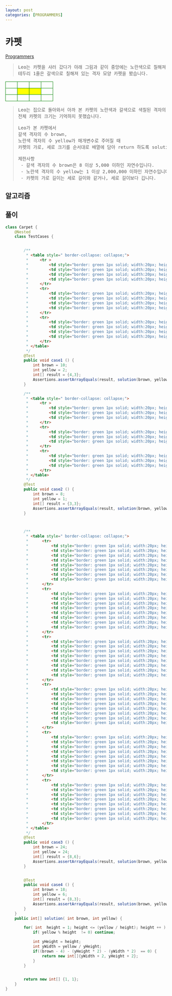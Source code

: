 ```yaml
---
layout: post
categories: [PROGRAMMERS]
---
```


# 카펫

[Programmers](https://school.programmers.co.kr/learn/courses/30/lessons/42842)

><pre>
> Leo는 카펫을 사러 갔다가 아래 그림과 같이 중앙에는 노란색으로 칠해져 있고
> 테두리 1줄은 갈색으로 칠해져 있는 격자 모양 카펫을 봤습니다.
> </pre>
 <table style=" border-collapse: collapse;">
     <tr >
         <td style="border: green 1px solid; width:20px; height:20px;"> </td>
         <td style="border: green 1px solid; width:20px; height:20px;"> </td>
         <td style="border: green 1px solid; width:20px; height:20px;"> </td>
         <td style="border: green 1px solid; width:20px; height:20px;"> </td>
     </tr>
     <tr>
         <td style="border: green 1px solid; width:20px; height:20px;"> </td>
         <td style="border: green 1px solid; width:20px; height:20px; background-color:yellow;"> </td>
         <td style="border: green 1px solid; width:20px; height:20px; background-color:yellow;"> </td>
         <td style="border: green 1px solid; width:20px; height:20px;"> </td>
     </tr>
     <tr>
         <td style="border: green 1px solid; width:20px; height:20px;"> </td>
         <td style="border: green 1px solid; width:20px; height:20px;"> </td>
         <td style="border: green 1px solid; width:20px; height:20px;"> </td>
         <td style="border: green 1px solid; width:20px; height:20px;"> </td>
     </tr>
 </table>

> <pre>
> Leo는 집으로 돌아와서 아까 본 카펫의 노란색과 갈색으로 색칠된 격자의 개수는 기억했지만,
> 전체 카펫의 크기는 기억하지 못했습니다.
>
> Leo가 본 카펫에서
> 갈색 격자의 수 brown,
> 노란색 격자의 수 yellow가 매개변수로 주어질 때
> 카펫의 가로, 세로 크기를 순서대로 배열에 담아 return 하도록 solution 함수를 작성해주세요.
>
> 제한사항
>  - 갈색 격자의 수 brown은 8 이상 5,000 이하인 자연수입니다.
>  - 노란색 격자의 수 yellow는 1 이상 2,000,000 이하인 자연수입니다.
>  - 카펫의 가로 길이는 세로 길이와 같거나, 세로 길이보다 깁니다.
> </pre>
>

## 알고리즘


## 풀이

```java
class Carpet {
    @Nested
    class TestCases {


        /**
         * <table style=" border-collapse: collapse;">
         *     <tr >
         *         <td style="border: green 1px solid; width:20px; height:20px;"> </td>
         *         <td style="border: green 1px solid; width:20px; height:20px;"> </td>
         *         <td style="border: green 1px solid; width:20px; height:20px;"> </td>
         *         <td style="border: green 1px solid; width:20px; height:20px;"> </td>
         *     </tr>
         *     <tr>
         *         <td style="border: green 1px solid; width:20px; height:20px;"> </td>
         *         <td style="border: green 1px solid; width:20px; height:20px; background-color:yellow;"> </td>
         *         <td style="border: green 1px solid; width:20px; height:20px; background-color:yellow;"> </td>
         *         <td style="border: green 1px solid; width:20px; height:20px;"> </td>
         *     </tr>
         *     <tr>
         *         <td style="border: green 1px solid; width:20px; height:20px;"> </td>
         *         <td style="border: green 1px solid; width:20px; height:20px;"> </td>
         *         <td style="border: green 1px solid; width:20px; height:20px;"> </td>
         *         <td style="border: green 1px solid; width:20px; height:20px;"> </td>
         *     </tr>
         * </table>
         */
        @Test
        public void case1 () {
            int brown = 10;
            int yellow = 2;
            int[] result = {4,3};
            Assertions.assertArrayEquals(result, solution(brown, yellow));
        }

        /**
         * <table style=" border-collapse: collapse;">
         *     <tr >
         *         <td style="border: green 1px solid; width:20px; height:20px;"> </td>
         *         <td style="border: green 1px solid; width:20px; height:20px;"> </td>
         *         <td style="border: green 1px solid; width:20px; height:20px;"> </td>
         *     </tr>
         *     <tr>
         *         <td style="border: green 1px solid; width:20px; height:20px;"> </td>
         *         <td style="border: green 1px solid; width:20px; height:20px; background-color:yellow;"> </td>
         *         <td style="border: green 1px solid; width:20px; height:20px;"> </td>
         *     </tr>
         *     <tr>
         *         <td style="border: green 1px solid; width:20px; height:20px;"> </td>
         *         <td style="border: green 1px solid; width:20px; height:20px;"> </td>
         *         <td style="border: green 1px solid; width:20px; height:20px;"> </td>
         *     </tr>
         * </table>
         */
        @Test
        public void case2 () {
            int brown = 8;
            int yellow = 1;
            int[] result = {3,3};
            Assertions.assertArrayEquals(result, solution(brown, yellow));
        }



        /**
         * <table style=" border-collapse: collapse;">
         *      <tr>
         *          <td style="border: green 1px solid; width:20px; height:20px;"> </td>
         *          <td style="border: green 1px solid; width:20px; height:20px;"> </td>
         *          <td style="border: green 1px solid; width:20px; height:20px;"> </td>
         *          <td style="border: green 1px solid; width:20px; height:20px;"> </td>
         *          <td style="border: green 1px solid; width:20px; height:20px;"> </td>
         *          <td style="border: green 1px solid; width:20px; height:20px;"> </td>
         *          <td style="border: green 1px solid; width:20px; height:20px;"> </td>
         *          <td style="border: green 1px solid; width:20px; height:20px;"> </td>
         *      </tr>
         *      <tr>
         *          <td style="border: green 1px solid; width:20px; height:20px;"> </td>
         *          <td style="border: green 1px solid; width:20px; height:20px; background-color:yellow;"> </td>
         *          <td style="border: green 1px solid; width:20px; height:20px; background-color:yellow;"> </td>
         *          <td style="border: green 1px solid; width:20px; height:20px; background-color:yellow;"> </td>
         *          <td style="border: green 1px solid; width:20px; height:20px; background-color:yellow;"> </td>
         *          <td style="border: green 1px solid; width:20px; height:20px; background-color:yellow;"> </td>
         *          <td style="border: green 1px solid; width:20px; height:20px; background-color:yellow;"> </td>
         *          <td style="border: green 1px solid; width:20px; height:20px;"> </td>
         *      </tr>
         *      <tr>
         *          <td style="border: green 1px solid; width:20px; height:20px;"> </td>
         *          <td style="border: green 1px solid; width:20px; height:20px;  background-color:yellow;"> </td>
         *          <td style="border: green 1px solid; width:20px; height:20px;  background-color:yellow;"> </td>
         *          <td style="border: green 1px solid; width:20px; height:20px;  background-color:yellow;"> </td>
         *          <td style="border: green 1px solid; width:20px; height:20px;  background-color:yellow;"> </td>
         *          <td style="border: green 1px solid; width:20px; height:20px;  background-color:yellow;"> </td>
         *          <td style="border: green 1px solid; width:20px; height:20px;  background-color:yellow;"> </td>
         *          <td style="border: green 1px solid; width:20px; height:20px;"> </td>
         *      </tr>
         *      <tr>
         *          <td style="border: green 1px solid; width:20px; height:20px;"> </td>
         *          <td style="border: green 1px solid; width:20px; height:20px; background-color:yellow;"> </td>
         *          <td style="border: green 1px solid; width:20px; height:20px; background-color:yellow;"> </td>
         *          <td style="border: green 1px solid; width:20px; height:20px; background-color:yellow;"> </td>
         *          <td style="border: green 1px solid; width:20px; height:20px; background-color:yellow;"> </td>
         *          <td style="border: green 1px solid; width:20px; height:20px; background-color:yellow;"> </td>
         *          <td style="border: green 1px solid; width:20px; height:20px; background-color:yellow;"> </td>
         *          <td style="border: green 1px solid; width:20px; height:20px;"> </td>
         *      </tr>
         *      <tr>
         *          <td style="border: green 1px solid; width:20px; height:20px;"> </td>
         *          <td style="border: green 1px solid; width:20px; height:20px; background-color:yellow;"> </td>
         *          <td style="border: green 1px solid; width:20px; height:20px; background-color:yellow;"> </td>
         *          <td style="border: green 1px solid; width:20px; height:20px; background-color:yellow;"> </td>
         *          <td style="border: green 1px solid; width:20px; height:20px; background-color:yellow;"> </td>
         *          <td style="border: green 1px solid; width:20px; height:20px; background-color:yellow;"> </td>
         *          <td style="border: green 1px solid; width:20px; height:20px; background-color:yellow;"> </td>
         *          <td style="border: green 1px solid; width:20px; height:20px;"> </td>
         *      </tr>
         *      <tr>
         *          <td style="border: green 1px solid; width:20px; height:20px;"> </td>
         *          <td style="border: green 1px solid; width:20px; height:20px;"> </td>
         *          <td style="border: green 1px solid; width:20px; height:20px;"> </td>
         *          <td style="border: green 1px solid; width:20px; height:20px;"> </td>
         *          <td style="border: green 1px solid; width:20px; height:20px;"> </td>
         *          <td style="border: green 1px solid; width:20px; height:20px;"> </td>
         *          <td style="border: green 1px solid; width:20px; height:20px;"> </td>
         *          <td style="border: green 1px solid; width:20px; height:20px;"> </td>
         *      </tr>
         * </table>
         */
        @Test
        public void case3 () {
            int brown = 24;
            int yellow = 24;
            int[] result = {8,6};
            Assertions.assertArrayEquals(result, solution(brown, yellow));
        }


        @Test
        public void case4 () {
            int brown = 18;
            int yellow = 6;
            int[] result = {8,3};
            Assertions.assertArrayEquals(result, solution(brown, yellow));
        }
    }
    public int[] solution( int brown, int yellow) {

        for( int  height = 1; height <= (yellow / height); height ++ ) {
            if( yellow % height  != 0) continue;

            int yHeight = height;
            int yWidth = yellow / yHeight;
            if((brown - 4) - (yHeight * 2) - (yWidth * 2)  == 0) {
                return new int[]{yWidth + 2, yHeight + 2};
            }
        }


        return new int[] {1, 1};
    }
}
```